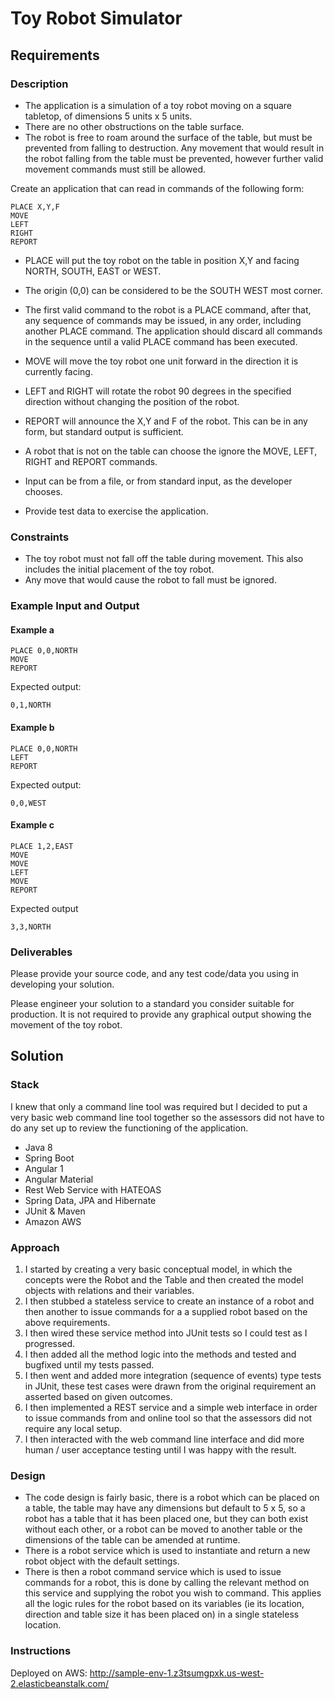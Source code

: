 # Toy Robot Simulator

## Requirements

### Description

* The application is a simulation of a toy robot moving on a square tabletop,
  of dimensions 5 units x 5 units.
* There are no other obstructions on the table surface.
* The robot is free to roam around the surface of the table, but must be
  prevented from falling to destruction. Any movement that would result in the
  robot falling from the table must be prevented, however further valid
  movement commands must still be allowed.

Create an application that can read in commands of the following form:

    PLACE X,Y,F
    MOVE
    LEFT
    RIGHT
    REPORT

* PLACE will put the toy robot on the table in position X,Y and facing NORTH,
  SOUTH, EAST or WEST.
* The origin (0,0) can be considered to be the SOUTH WEST most corner.
* The first valid command to the robot is a PLACE command, after that, any
  sequence of commands may be issued, in any order, including another PLACE
  command. The application should discard all commands in the sequence until
  a valid PLACE command has been executed.
* MOVE will move the toy robot one unit forward in the direction it is
  currently facing.
* LEFT and RIGHT will rotate the robot 90 degrees in the specified direction
  without changing the position of the robot.
* REPORT will announce the X,Y and F of the robot. This can be in any form,
  but standard output is sufficient.

* A robot that is not on the table can choose the ignore the MOVE, LEFT, RIGHT
  and REPORT commands.
* Input can be from a file, or from standard input, as the developer chooses.
* Provide test data to exercise the application.

### Constraints

* The toy robot must not fall off the table during movement. This also
  includes the initial placement of the toy robot.
* Any move that would cause the robot to fall must be ignored.

### Example Input and Output

#### Example a

    PLACE 0,0,NORTH
    MOVE
    REPORT

Expected output:

    0,1,NORTH

#### Example b

    PLACE 0,0,NORTH
    LEFT
    REPORT

Expected output:

    0,0,WEST

#### Example c

    PLACE 1,2,EAST
    MOVE
    MOVE
    LEFT
    MOVE
    REPORT

Expected output

    3,3,NORTH

### Deliverables

Please provide your source code, and any test code/data you using in
developing your solution.

Please engineer your solution to a standard you consider suitable for
production. It is not required to provide any graphical output showing the
movement of the toy robot.

## Solution

### Stack

I knew that only a command line tool was required but I decided to put a very basic web command line tool together so the assessors did not have to do any set up to review the functioning of the application.

* Java 8
* Spring Boot
* Angular 1
* Angular Material
* Rest Web Service with HATEOAS
* Spring Data, JPA and Hibernate
* JUnit & Maven
* Amazon AWS

### Approach
1. I started by creating a very basic conceptual model, in which the concepts were the Robot and the Table and then created the model objects with relations and their variables.
2. I then stubbed a stateless service to create an instance of a robot and then another to issue commands for a a supplied robot based on the above requirements.
3. I then wired these service method into JUnit tests so I could test as I progressed.
4. I then added all the method logic into the methods and tested and bugfixed until my tests passed.
5. I then went and added more integration (sequence of events) type tests in JUnit, these test cases were drawn from the original requirement an asserted based on given outcomes.
6. I then implemented a REST service and a simple web interface in order to issue commands from and online tool so that the assessors did not require any local setup.
7. I then interacted with the web command line interface and did more human / user acceptance testing until I was happy with the result.

### Design
* The code design is fairly basic, there is a robot which can be placed on a table, the table may have any dimensions but default to 5 x 5, so a robot has a table that it has been placed one, but they can both exist without each other, or a robot can be moved to another table or the dimensions of the table can be amended at runtime.
* There is a robot service which is used to instantiate and return a new robot object with the default settings.
* There is then a robot command service which is used to issue commands for a robot, this is done by calling the relevant method on this service and supplying the robot you wish to command. This applies all the logic rules for the robot based on its variables (ie its location, direction and table size it has been placed on) in a single stateless location.

### Instructions

Deployed on AWS: http://sample-env-1.z3tsumgpxk.us-west-2.elasticbeanstalk.com/

